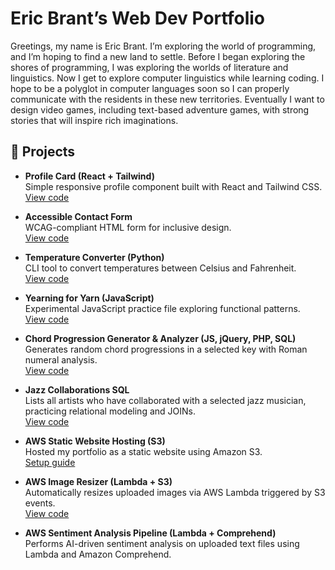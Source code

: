 # Eric Brant’s Web Dev Portfolio

Greetings, my name is Eric Brant. I’m exploring the world of programming, and I’m hoping to find a new land to settle. Before I began exploring the shores of programming, I was exploring the worlds of literature and linguistics. Now I get to explore computer linguistics while learning coding. I hope to be a polyglot in computer languages soon so I can properly communicate with the residents in these new territories. Eventually I want to design video games, including text-based adventure games, with strong stories that will inspire rich imaginations.

## 📁 Projects

- **Profile Card (React + Tailwind)**  
  Simple responsive profile component built with React and Tailwind CSS.  
  [View code](https://github.com/ericbrant/EricBrant/blob/main/profile_card_react.js)

- **Accessible Contact Form**  
  WCAG-compliant HTML form for inclusive design.  
  [View code](https://github.com/ericbrant/EricBrant/blob/main/accessible_contact_form.html)

- **Temperature Converter (Python)**  
  CLI tool to convert temperatures between Celsius and Fahrenheit.  
  [View code](https://github.com/ericbrant/EricBrant/blob/main/temperature_converter.py)

- **Yearning for Yarn (JavaScript)**  
  Experimental JavaScript practice file exploring functional patterns.  
  [View code](https://github.com/ericbrant/EricBrant/blob/main/yearningforyarn.js)

- **Chord Progression Generator & Analyzer (JS, jQuery, PHP, SQL)**  
  Generates random chord progressions in a selected key with Roman numeral analysis.  
  [View code](https://github.com/ericbrant/EricBrant/blob/main/chord_progression_generator.sql)

- **Jazz Collaborations SQL**  
  Lists all artists who have collaborated with a selected jazz musician, practicing relational modeling and JOINs.  
  [View code](https://github.com/ericbrant/EricBrant/blob/main/jazz_collaborations.sql)

- **AWS Static Website Hosting (S3)**  
  Hosted my portfolio as a static website using Amazon S3.  
  [Setup guide](https://github.com/ericbrant/EricBrant/blob/main/aws_static_website_setup.md)

- **AWS Image Resizer (Lambda + S3)**  
  Automatically resizes uploaded images via AWS Lambda triggered by S3 events.  
  [View code](https://github.com/ericbrant/EricBrant/blob/main/aws_image_resizer.py)

- **AWS Sentiment Analysis Pipeline (Lambda + Comprehend)**  
  Performs AI-driven sentiment analysis on uploaded text files using Lambda and Amazon Comprehend.  
